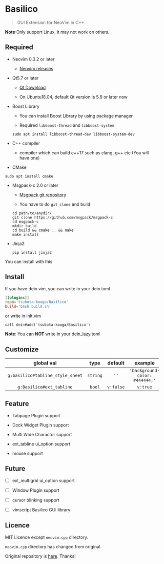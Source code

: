 # Basilico

> GUI Extension for NeoVim in C++

**Note**:Only support Linux, it may not work on others.

## Required

* Neovim 0.3.2 or later
    - [Neovim releases][Neovim]

* Qt5.7 or later
    - [Qt Download][Qt]

    - On Ubuntu18.04, default Qt version is 5.9 or later now

* Boost Library
    - You can install Boost Library by using package manager

    - Required `libboost-thread` and `libboost-system`
    ```shell
    sudo apt install libboost-thread-dev libboost-system-dev
    ```

* C++ compiler
    - compiler which can build c++17 such as clang, g++ etc (You will have one)

* CMake
```shell
sudo apt install cmake
```

* Msgpack-c 2.0 or later
    - [Msgpack git repository][Msgpack]

    - You have to do `git clone` and build
    ```shell
    cd path/to/anydir/
    git clone https://github.com/msgpack/msgpack-c
    cd msgpack-c
    mkdir build
    cd build && cmake .. && make
    make install
    ```

* Jinja2
    ```shell
    pip install jinja2
    ```

You can install with this

[Neovim]:https://github.com/neovim/neovim/releases
[Qt]:https://www.qt.io/download
[Msgpack]:https://github.com/msgpack/msgpack-c


## Install

If you have dein.vim, you can write in your dein.toml
```toml
[[plugins]]
repo='tsubota-kouga/Basilico'
build='bash build.sh'
```
or write in init.vim
```vimscript
call dein#add('tsubota-kouga/Basilico')
```
**Note**: You can **NOT** write in your dein_lazy.toml

## Customize

| global val                       | type     | default   | example                        |
|:--------------------------------:|:--------:|:---------:|:------------------------------:|
| `g:basilico#tabline_style_sheet` | `string` | `''`      | `'background-color: #444444;'` |
| `g:Basilico#ext_tabline`         | `bool`   | `v:false` | `v:true`                       |



## Feature

* Tabpage Plugin support

* Dock Widget Plugin support

* Multi Wide Charactor support

* ext_tabline ui_option support

* mouse support


## Future

- [ ] ext_multigrid ui_option support

- [ ] Window Plugin support

- [ ] cursor blinking support

- [ ] vimscript Basilico GUI library


## Licence
MIT Licence except `neovim.cpp` directory.

`neovim.cpp` directory has changed from original.

Original repository is [here](https://github.com/DaikiMaekawa/neovim.cpp). Thanks!

